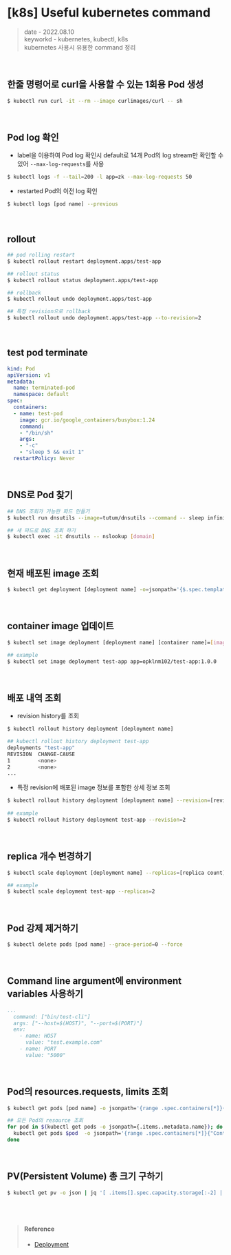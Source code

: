 # [k8s] Useful kubernetes command
> date - 2022.08.10  
> keyworkd - kubernetes, kubectl, k8s  
> kubernetes 사용시 유용한 command 정리  

<br>

## 한줄 명령어로 curl을 사용할 수 있는 1회용 Pod 생성
```sh
$ kubectl run curl -it --rm --image curlimages/curl -- sh
```

<br>

## Pod log 확인
* label을 이용하여 Pod log 확인시 default로 14개 Pod의 log stream만 확인할 수 있어 `--max-log-requests`를 사용
```sh
$ kubectl logs -f --tail=200 -l app=zk --max-log-requests 50
```
* restarted Pod의 이전 log 확인
```sh
$ kubectl logs [pod name] --previous
```


<br>

## rollout
```sh
## pod rolling restart
$ kubectl rollout restart deployment.apps/test-app

## rollout status
$ kubectl rollout status deployment.apps/test-app

## rollback
$ kubectl rollout undo deployment.apps/test-app

## 특정 revision으로 rollback 
$ kubectl rollout undo deployment.apps/test-app --to-revision=2
```


<br>

## test pod terminate
```yaml
kind: Pod
apiVersion: v1
metadata:
  name: terminated-pod
  namespace: default
spec:
  containers:
  - name: test-pod
    image: gcr.io/google_containers/busybox:1.24
    command:
    - "/bin/sh"
    args:
    - "-c"
    - "sleep 5 && exit 1"
  restartPolicy: Never
```


<br>

## DNS로 Pod 찾기
```sh
## DNS 조회가 가능한 파드 만들기 
$ kubectl run dnsutils --image=tutum/dnsutils --command -- sleep infinity

## 새 파드로 DNS 조회 하기 
$ kubectl exec -it dnsutils -- nslookup [domain]
```


<br>

## 현재 배포된 image 조회
```sh
$ kubectl get deployment [deployment name] -o=jsonpath='{$.spec.template.spec.containers[:1].image}'
```


<br>

## container image 업데이트
```sh
$ kubectl set image deployment [deployment name] [container name]=[image]

## example
$ kubectl set image deployment test-app app=opklnm102/test-app:1.0.0
```


<br>

## 배포 내역 조회
* revision history를 조회
```sh
$ kubectl rollout history deployment [deployment name]

## kubectl rollout history deployment test-app
deployments "test-app"
REVISION  CHANGE-CAUSE
1         <none>
2         <none>
...
```

* 특정 revision에 배포된 image 정보를 포함한 상세 정보 조회
```sh
$ kubectl rollout history deployment [deployment name] --revision=[revision number]
 
## example
$ kubectl rollout history deployment test-app --revision=2
```


<br>

## replica 개수 변경하기
```sh
$ kubectl scale deployment [deployment name] --replicas=[replica count]

## example
$ kubectl scale deployment test-app --replicas=2
```


<br>

## Pod 강제 제거하기
```sh
$ kubectl delete pods [pod name] --grace-period=0 --force
```


<br>

## Command line argument에 environment variables 사용하기
```yaml
...
  command: ["bin/test-cli"]
  args: ["--host=$(HOST)", "--port=$(PORT)"]
  env:
    - name: HOST
      value: "test.example.com"
    - name: PORT
      value: "5000"
```


<br>

## Pod의 resources.requests, limits 조회
```sh
$ kubectl get pods [pod name] -o jsonpath='{range .spec.containers[*]}{"Container Name: "}{.name}{"\n"}{"Requests:"}{.resources.requests}{"\n"}{"Limits:"}{.resources.limits}{"\n"}{end}'

## 모든 Pod의 resource 조회
for pod in $(kubectl get pods -o jsonpath={.items..metadata.name}); do
  kubectl get pods $pod  -o jsonpath='{range .spec.containers[*]}{"Container Name: "}{.name}{"\n"}{"Requests:"}{.resources.requests}{"\n"}{"Limits:"}{.resources.limits}{"\n"}{end}';
done
```


<br>

## PV(Persistent Volume) 총 크기 구하기
```sh
$ kubectl get pv -o json | jq '[ .items[].spec.capacity.storage[:-2] | tonumber ] | add'
```


<br><br>

> #### Reference
> * [Deployment](https://kubernetes.io/ko/docs/concepts/workloads/controllers/deployment)

